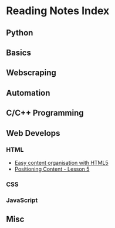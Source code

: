 # Reading Notes Index

## Python

## Basics



## Webscraping



## Automation




## C/C++ Programming




## Web Develops

### HTML

+ [Easy content organisation with HTML5](../Notes/web01-ContentOrg.md)
+ [Positioning Content - Lesson 5](../Notes/web02-Positioning.md)


### CSS



### JavaScript




## Misc


